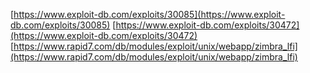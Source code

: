 [https://www.exploit-db.com/exploits/30085](https://www.exploit-db.com/exploits/30085)
[https://www.exploit-db.com/exploits/30472](https://www.exploit-db.com/exploits/30472)
[https://www.rapid7.com/db/modules/exploit/unix/webapp/zimbra_lfi](https://www.rapid7.com/db/modules/exploit/unix/webapp/zimbra_lfi)
